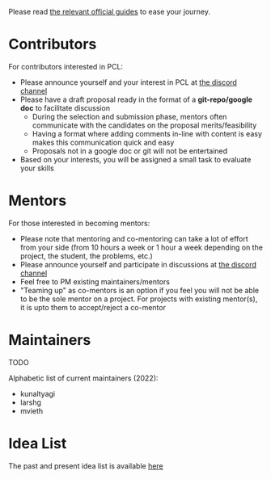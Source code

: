 Please read [the relevant official guides](https://developers.google.com/open-source/gsoc/resources/guide) to ease your journey.

# Contributors

For contributors interested in PCL:

* Please announce yourself and your interest in PCL at [the discord channel](https://discord.gg/JFFMAXS)
* Please have a draft proposal ready in the format of a **git-repo/google doc** to facilitate discussion
    * During the selection and submission phase, mentors often communicate with the candidates on the proposal merits/feasibility
    * Having a format where adding comments in-line with content is easy makes this communication quick and easy
    * Proposals not in a google doc or git will not be entertained
* Based on your interests, you will be assigned a small task to evaluate your skills

# Mentors

For those interested in becoming mentors:

* Please note that mentoring and co-mentoring can take a lot of effort from your side (from 10 hours a week or 1 hour a week depending on the project, the student, the problems, etc.)
* Please announce yourself and participate in discussions at [the discord channel](https://discord.gg/JFFMAXS)
* Feel free to PM existing maintainers/mentors
* "Teaming up" as co-mentors is an option if you feel you will not be able to be the sole mentor on a project. For projects with existing mentor(s), it is upto them to accept/reject a co-mentor

# Maintainers

TODO

Alphabetic list of current maintainers (2022):
* kunaltyagi
* larshg
* mvieth

# Idea List

The past and present idea list is available [here](https://github.com/PointCloudLibrary/pcl/wiki/PCL-GSoc-Ideas)